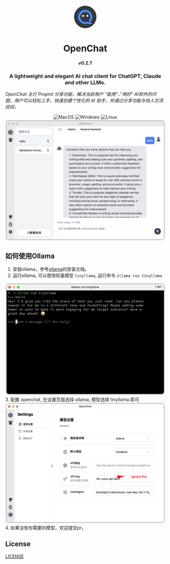 <div align="center">
<img src='./docs/images/icon.png' width='80'>
</div>

<h1 style="text-align: center">
<span>OpenChat</span>
</h1>
<h4 style="text-align: center">v0.2.7</h4>

<h3 style="text-align: center">
    A lightweight and elegant AI chat client for ChatGPT, Claude and other LLMs.
</h3>

<p style="text-align: left">
    <em>OpenChat 主打 Propmt 分享功能，解决当前用户 ”能用“、”用好“ AI软件的问题。用户可以轻松上手，快速创建个性化的 AI 助手，并通过分享功能与他人交流经验。</em>
</p>

<div align=center>
      <img alt="MacOS" src="https://img.shields.io/badge/-MacOS-black?style=flat&logo=apple&logoColor=white" />
      <img alt="Windows" src="https://img.shields.io/badge/-Windows-blue?style=flat&logo=tauri&logoColor=white" />
      <img alt="Linux" src="https://img.shields.io/badge/-Linux-gray?style=flat&logo=linux&logoColor=white" />
<!-- <img alt="Downloads" src="https://img.shields.io/github/downloads/terasum/openchat/total.svg?style=flat" /> -->
</div>

<div align="center">
<img src="./docs/images/ui-index.png" width="680"/>
</div>

## 如何使用Ollama
1. 安装ollama，参考[ollama](https://ollama.com/)的安装文档。
2. 运行ollama, 可以使用轻量模型 `tinyllama`, 运行命令 `ollama run tinyllama`
<img alt="ollama tinyollama" src="./docs/images/ollama-tinyllama.png"/>
3. 配置 openchat, 在设置页面选择 ollama, 模型选择 tinyllama 即可
<img alt="ollama tinyollama" src="./docs/images/ollama-settings.png"/>
4. 如果没有你需要的模型，欢迎提交pr。


## License

[LICENSE](./LICENSE)
